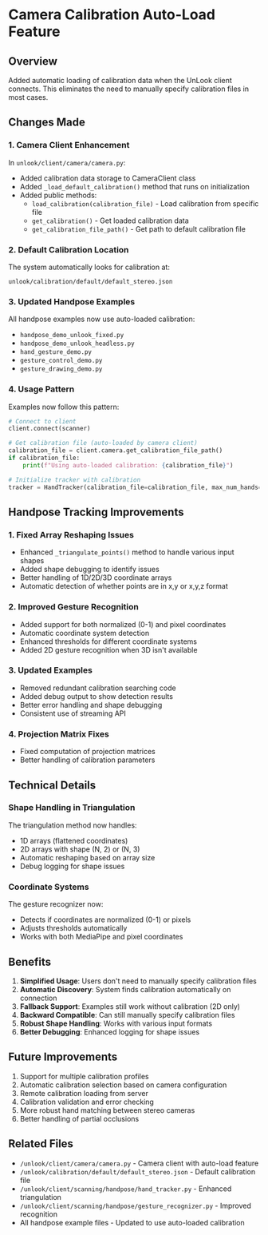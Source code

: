 # Camera Calibration Auto-Load Feature

## Overview
Added automatic loading of calibration data when the UnLook client connects. This eliminates the need to manually specify calibration files in most cases.

## Changes Made

### 1. Camera Client Enhancement
In `unlook/client/camera/camera.py`:

- Added calibration data storage to CameraClient class
- Added `_load_default_calibration()` method that runs on initialization
- Added public methods:
  - `load_calibration(calibration_file)` - Load calibration from specific file
  - `get_calibration()` - Get loaded calibration data
  - `get_calibration_file_path()` - Get path to default calibration file

### 2. Default Calibration Location
The system automatically looks for calibration at:
```
unlook/calibration/default/default_stereo.json
```

### 3. Updated Handpose Examples
All handpose examples now use auto-loaded calibration:

- `handpose_demo_unlook_fixed.py`
- `handpose_demo_unlook_headless.py`
- `hand_gesture_demo.py`
- `gesture_control_demo.py`
- `gesture_drawing_demo.py`

### 4. Usage Pattern
Examples now follow this pattern:
```python
# Connect to client
client.connect(scanner)

# Get calibration file (auto-loaded by camera client)
calibration_file = client.camera.get_calibration_file_path()
if calibration_file:
    print(f"Using auto-loaded calibration: {calibration_file}")

# Initialize tracker with calibration
tracker = HandTracker(calibration_file=calibration_file, max_num_hands=2)
```

## Handpose Tracking Improvements

### 1. Fixed Array Reshaping Issues
- Enhanced `_triangulate_points()` method to handle various input shapes
- Added shape debugging to identify issues
- Better handling of 1D/2D/3D coordinate arrays
- Automatic detection of whether points are in x,y or x,y,z format

### 2. Improved Gesture Recognition
- Added support for both normalized (0-1) and pixel coordinates 
- Automatic coordinate system detection
- Enhanced thresholds for different coordinate systems
- Added 2D gesture recognition when 3D isn't available

### 3. Updated Examples
- Removed redundant calibration searching code
- Added debug output to show detection results
- Better error handling and shape debugging
- Consistent use of streaming API

### 4. Projection Matrix Fixes
- Fixed computation of projection matrices
- Better handling of calibration parameters

## Technical Details

### Shape Handling in Triangulation
The triangulation method now handles:
- 1D arrays (flattened coordinates)
- 2D arrays with shape (N, 2) or (N, 3)
- Automatic reshaping based on array size
- Debug logging for shape issues

### Coordinate Systems
The gesture recognizer now:
- Detects if coordinates are normalized (0-1) or pixels
- Adjusts thresholds automatically
- Works with both MediaPipe and pixel coordinates

## Benefits

1. **Simplified Usage**: Users don't need to manually specify calibration files
2. **Automatic Discovery**: System finds calibration automatically on connection
3. **Fallback Support**: Examples still work without calibration (2D only)
4. **Backward Compatible**: Can still manually specify calibration files
5. **Robust Shape Handling**: Works with various input formats
6. **Better Debugging**: Enhanced logging for shape issues

## Future Improvements

1. Support for multiple calibration profiles
2. Automatic calibration selection based on camera configuration
3. Remote calibration loading from server
4. Calibration validation and error checking
5. More robust hand matching between stereo cameras
6. Better handling of partial occlusions

## Related Files

- `/unlook/client/camera/camera.py` - Camera client with auto-load feature
- `/unlook/calibration/default/default_stereo.json` - Default calibration file
- `/unlook/client/scanning/handpose/hand_tracker.py` - Enhanced triangulation
- `/unlook/client/scanning/handpose/gesture_recognizer.py` - Improved recognition
- All handpose example files - Updated to use auto-loaded calibration